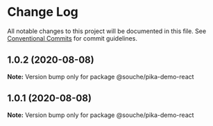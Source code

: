 # Change Log

All notable changes to this project will be documented in this file.
See [Conventional Commits](https://conventionalcommits.org) for commit guidelines.

## 1.0.2 (2020-08-08)

**Note:** Version bump only for package @souche/pika-demo-react





## 1.0.1 (2020-08-08)

**Note:** Version bump only for package @souche/pika-demo-react
